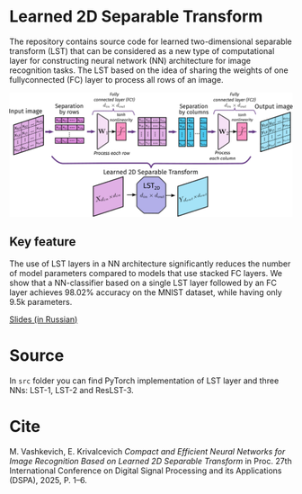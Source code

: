 # Learned 2D Separable Transform
The repository contains source code for learned two-dimensional separable transform (LST) that can be considered as a new type
of computational layer for constructing neural network (NN)
architecture for image recognition tasks. The LST based on the
idea of sharing the weights of one fullyconnected (FC) layer to
process all rows of an image.

<img src="img/LST_2d.png" alt="LST-2d" width="600" >

## Key feature
The use of LST layers in a NN architecture significantly reduces the number of model parameters compared to models that use stacked FC layers. We show that a NN-classifier based on a single LST layer followed by an FC layer achieves 98.02% accuracy on the MNIST dataset, while having only 9.5k parameters.

[Slides (in Russian)](pdf/DSPA2025_vm_ke.pdf)

# Source
In ```src``` folder you can find PyTorch implementation of LST layer and three NNs: LST-1, LST-2 and ResLST-3.

# Cite
M. Vashkevich, E. Krivalcevich _Compact and Efficient Neural Networks for Image Recognition Based on Learned 2D Separable Transform_ in Proc. 27th International Conference on Digital Signal Processing and its Applications (DSPA), 2025, P. 1–6.